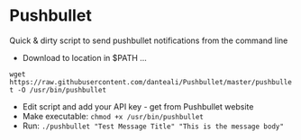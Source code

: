 # Pushbullet
Quick &amp; dirty script to send pushbullet notifications from the command line

* Download to location in $PATH ...

`wget https://raw.githubusercontent.com/danteali/Pushbullet/master/pushbullet -O /usr/bin/pushbullet`
* Edit script and add your API key - get from Pushbullet website
* Make executable: `chmod +x /usr/bin/pushbullet`
* Run: `./pushbullet "Test Message Title" "This is the message body"`
